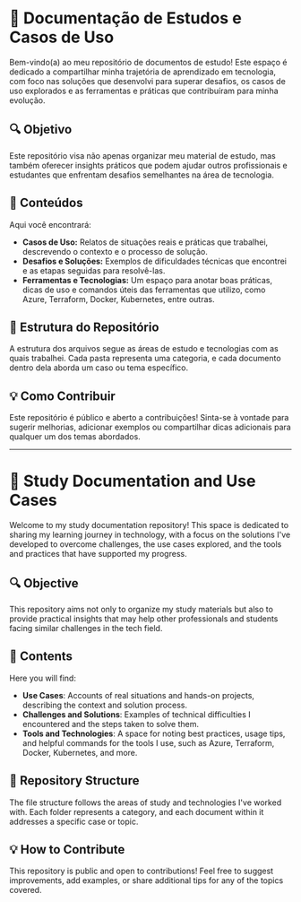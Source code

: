 # 📘 Documentação de Estudos e Casos de Uso

Bem-vindo(a) ao meu repositório de documentos de estudo! Este espaço é dedicado a compartilhar minha trajetória de aprendizado em tecnologia, com foco nas soluções que desenvolvi para superar desafios, os casos de uso explorados e as ferramentas e práticas que contribuíram para minha evolução.

## 🔍 Objetivo

Este repositório visa não apenas organizar meu material de estudo, mas também oferecer insights práticos que podem ajudar outros profissionais e estudantes que enfrentam desafios semelhantes na área de tecnologia.

## 📝 Conteúdos

Aqui você encontrará:

- **Casos de Uso:** Relatos de situações reais e práticas que trabalhei, descrevendo o contexto e o processo de solução.
- **Desafios e Soluções:** Exemplos de dificuldades técnicas que encontrei e as etapas seguidas para resolvê-las.
- **Ferramentas e Tecnologias:** Um espaço para anotar boas práticas, dicas de uso e comandos úteis das ferramentas que utilizo, como Azure, Terraform, Docker, Kubernetes, entre outras.

## 🚀 Estrutura do Repositório

A estrutura dos arquivos segue as áreas de estudo e tecnologias com as quais trabalhei. Cada pasta representa uma categoria, e cada documento dentro dela aborda um caso ou tema específico.

## 💡 Como Contribuir

Este repositório é público e aberto a contribuições! Sinta-se à vontade para sugerir melhorias, adicionar exemplos ou compartilhar dicas adicionais para qualquer um dos temas abordados. 

**********************************************************************************************************************************************************

# 📘 **Study Documentation and Use Cases**  
Welcome to my study documentation repository! This space is dedicated to sharing my learning journey in technology, with a focus on the solutions I've developed to overcome challenges, the use cases explored, and the tools and practices that have supported my progress.

## 🔍 **Objective**  
This repository aims not only to organize my study materials but also to provide practical insights that may help other professionals and students facing similar challenges in the tech field.

## 📝 **Contents**  
Here you will find:

- **Use Cases**: Accounts of real situations and hands-on projects, describing the context and solution process.
- **Challenges and Solutions**: Examples of technical difficulties I encountered and the steps taken to solve them.
- **Tools and Technologies**: A space for noting best practices, usage tips, and helpful commands for the tools I use, such as Azure, Terraform, Docker, Kubernetes, and more.

## 🚀 **Repository Structure**  
The file structure follows the areas of study and technologies I've worked with. Each folder represents a category, and each document within it addresses a specific case or topic.

## 💡 **How to Contribute**  
This repository is public and open to contributions! Feel free to suggest improvements, add examples, or share additional tips for any of the topics covered.
